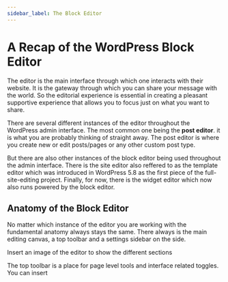 ```yaml
---
sidebar_label: The Block Editor
---
```


# A Recap of the WordPress Block Editor
The editor is the main interface through which one interacts with their website. It is the gateway through which you can share your message with the world. So the editorial experience is essential in creating a pleasant supportive experience that allows you to focus just on what you want to share.

There are several different instances of the editor throughout the WordPress admin interface. The most common one being the **post editor**. it is what you are probably thinking of straight away. The post editor is where you create new or edit posts/pages or any other custom post type.

But there are also other instances of the block editor being used throughout the admin interface. There is the site editor also reffered to as the template editor which was introduced in WordPress 5.8 as the first piece of the full-site-editing project. Finally, for now, there is the widget editor which now also runs powered by the block editor.

## Anatomy of the Block Editor
No matter which instance of the editor you are working with the fundamental anatomy always stays the same. There always is the main editing canvas, a top toolbar and a settings sidebar on the side.

Insert an image of the editor to show the different sections

The top toolbar is a place for page level tools and interface related toggles. You can insert